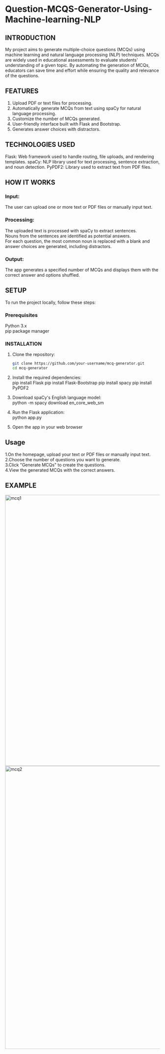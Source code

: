 # Question-MCQS-Generator-Using-Machine-learning-NLP

## INTRODUCTION

My project aims to generate multiple-choice questions (MCQs) using machine learning and natural language processing (NLP) techniques. MCQs are widely used in educational assessments to evaluate students' understanding of a given topic. By automating the generation of MCQs, educators can save time and effort while ensuring the quality and relevance of the questions.

## FEATURES

1. Upload PDF or text files for processing.  
2. Automatically generate MCQs from text using spaCy for natural language processing.  
3. Customize the number of MCQs generated.  
4. User-friendly interface built with Flask and Bootstrap.  
5. Generates answer choices with distractors.  

## TECHNOLOGIES USED

Flask: Web framework used to handle routing, file uploads, and rendering templates.
spaCy: NLP library used for text processing, sentence extraction, and noun detection.
PyPDF2: Library used to extract text from PDF files.

## HOW IT WORKS

### Input: 
The user can upload one or more text or PDF files or manually input text.
### Processing:
The uploaded text is processed with spaCy to extract sentences.  
Nouns from the sentences are identified as potential answers.  
For each question, the most common noun is replaced with a blank and answer choices are generated, including distractors.  
### Output:
The app generates a specified number of MCQs and displays them with the correct answer and options shuffled.

## SETUP

To run the project locally, follow these steps:

### Prerequisites
Python 3.x  
pip package manager

### INSTALLATION

1. Clone the repository:
   ```bash
   git clone https://github.com/your-username/mcq-generator.git
   cd mcq-generator

2. Install the required dependencies:  
   pip install Flask
   pip install Flask-Bootstrap
   pip install spacy
   pip install PyPDF2

3. Download spaCy's English language model:  
   python -m spacy download en_core_web_sm  

4. Run the Flask application:  
   python app.py  

5. Open the app in your web browser

## Usage

1.On the homepage, upload your text or PDF files or manually input text.  
2.Choose the number of questions you want to generate.  
3.Click "Generate MCQs" to create the questions.  
4.View the generated MCQs with the correct answers.  

## EXAMPLE

<img width="881" alt="mcq1" src="https://github.com/user-attachments/assets/f4c37aee-aafe-4e42-b10b-d0b3226973a1">

<img width="920" alt="mcq2" src="https://github.com/user-attachments/assets/681bf878-77eb-44c1-9690-e709186f7141">







